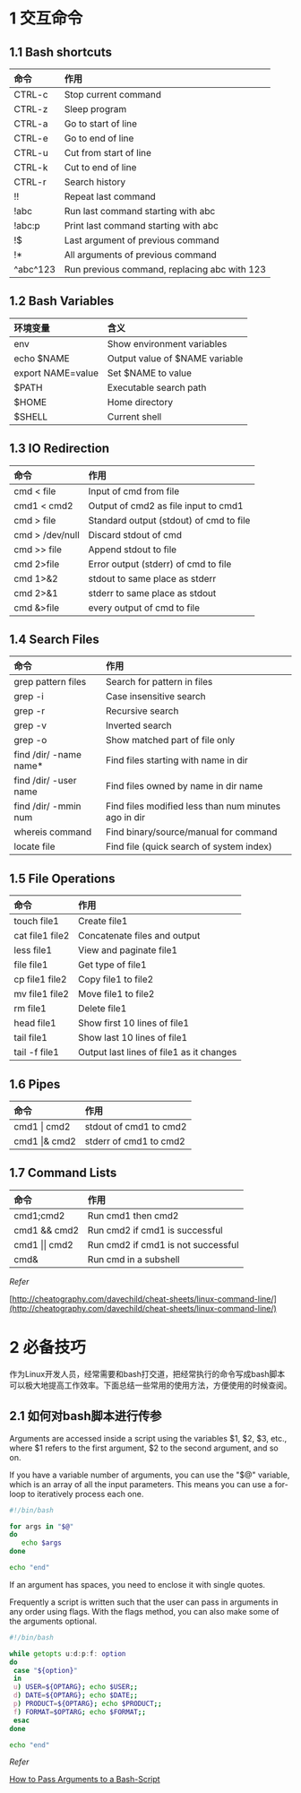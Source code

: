 
# 1 交互命令

## 1.1 Bash shortcuts

命令 | 作用
:----|:----
CTRL-c |  Stop current command
CTRL-z |  Sleep program
CTRL-a |  Go to start of line
CTRL-e |  Go to end of line 
CTRL-u |  Cut from start of line
CTRL-k |  Cut to end of line
CTRL-r |  Search history
!!     |  Repeat last command
!abc   |  Run last command starting with abc
!abc:p |  Print last command starting with abc
!$     |  Last argument of previous command
!*     |  All arguments of previous command
^abc^123 | Run previous command, replacing abc with 123

## 1.2 Bash Variables

环境变量 | 含义
:----|:----
env | Show environment variables
echo $NAME | Output value of $NAME variable
export NAME=value | Set $NAME to value
$PATH | Executable search path
$HOME | Home directory
$SHELL | Current shell

## 1.3 IO Redirection

命令 | 作用
:----|:----
cmd < file | Input of cmd from file
cmd1 < cmd2 | Output of cmd2 as file input to cmd1
cmd > file | Standard output (stdout) of cmd to file
cmd > /dev/null | Discard stdout of cmd
cmd >> file | Append stdout to file
cmd 2>file | Error output (stderr) of cmd to file
cmd 1>&2 | stdout to same place as stderr
cmd 2>&1 | stderr to same place as stdout
cmd &>file | every output of cmd to file

## 1.4 Search Files

命令 | 作用
:----|:----
grep pattern files | Search for pattern in files
grep -i | Case insensitive search
grep -r | Recursive search
grep -v | Inverted search
grep -o | Show matched part of file only
find /dir/ -name name* | Find files starting with name in dir
find /dir/ -user name | Find files owned by name in dir name
find /dir/ -mmin num | Find files modified less than num minutes ago in dir
whereis command | Find binary/source/manual for command
locate file | Find file (quick search of system index)

## 1.5 File Operations

命令 | 作用
:----|:----
touch file1 | Create file1
cat file1 file2 | Concatenate files and output
less file1 | View and paginate file1
file file1 | Get type of file1
cp file1 file2 | Copy file1 to file2
mv file1 file2 | Move file1 to file2
rm file1 | Delete file1
head file1 | Show first 10 lines of file1
tail file1 | Show last 10 lines of file1
tail -f file1 | Output last lines of file1 as it changes

## 1.6 Pipes

命令 | 作用
:----|:----
cmd1 \| cmd2 | stdout of cmd1 to cmd2
cmd1 \|& cmd2 | stderr of cmd1 to cmd2

## 1.7 Command Lists

命令 | 作用
:----|:----
cmd1;cmd2 | Run cmd1 then cmd2
cmd1 && cmd2 | Run cmd2 if cmd1 is successful
cmd1 \|\| cmd2 | Run cmd2 if cmd1 is not successful
cmd& | Run cmd in a subshell


*Refer*

[http://cheatography.com/davechild/cheat-sheets/linux-command-line/](http://cheatography.com/davechild/cheat-sheets/linux-command-line/)



# 2 必备技巧

作为Linux开发人员，经常需要和bash打交道，把经常执行的命令写成bash脚本可以极大地提高工作效率。下面总结一些常用的使用方法，方便使用的时候查阅。

## 2.1 如何对bash脚本进行传参

Arguments are accessed inside a script using the variables $1, $2, $3, etc., where $1 refers to the first argument, $2 to the second argument, and so on.

If you have a variable number of arguments, you can use the "$@" variable, which is an array of all the input parameters. This means you can use a for-loop to iteratively process each one.

``` bash
#!/bin/bash

for args in "$@"
do
   echo $args
done

echo "end"
```

If an argument has spaces, you need to enclose it with single quotes.

Frequently a script is written such that the user can pass in arguments in any order using flags. With the flags method, you can also make some of the arguments optional.

``` bash
#!/bin/bash

while getopts u:d:p:f: option
do
 case "${option}"
 in
 u) USER=${OPTARG}; echo $USER;;
 d) DATE=${OPTARG}; echo $DATE;;
 p) PRODUCT=${OPTARG}; echo $PRODUCT;;
 f) FORMAT=$OPTARG; echo $FORMAT;;
 esac
done

echo "end"
```

*Refer*

[How to Pass Arguments to a Bash-Script](https://www.lifewire.com/pass-arguments-to-bash-script-2200571)




























